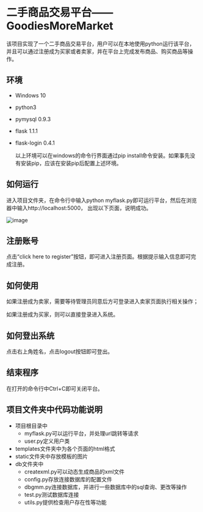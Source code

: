 # 二手商品交易平台——GoodiesMoreMarket

该项目实现了一个二手商品交易平台，用户可以在本地使用python运行该平台，并且可以通过注册成为买家或者卖家，并在平台上完成发布商品、购买商品等操作。

## 环境

- Windows 10

- python3

- pymysql 0.9.3

- flask 1.1.1

- flask-login 0.4.1

  以上环境可以在windows的命令行界面通过pip install命令安装。如果事先没有安装pip，应该在安装pip后配置上述环境。

## 如何运行

进入项目文件夹，在命令行中输入python myflask.py即可运行平台，然后在浏览器中输入http://localhost:5000， 出现以下页面，说明成功。

![image](https://github.com/Howllow/Second-Hand-Platform/blob/master/1576770000960.png)

## 注册账号

点击“click here to register”按钮，即可进入注册页面。根据提示输入信息即可完成注册。

## 如何使用

如果注册成为卖家，需要等待管理员同意后方可登录进入卖家页面执行相关操作；

如果注册成为买家，则可以直接登录进入系统。

## 如何登出系统

点击右上角姓名，点击logout按钮即可登出。

## 结束程序

在打开的命令行中Ctrl+C即可关闭平台。

## 项目文件夹中代码功能说明

* 项目根目录中
  * myflask.py可以运行平台，并处理url跳转等请求
  * user.py定义用户类
* templates文件夹中为各个页面的html格式
* static文件夹中存放模板的图片
* db文件夹中
  * createxml.py可以动态生成商品的xml文件
  * config.py存放连接数据库的配置文件
  * dbgmm.py连接数据库，并进行一些数据库中的sql查询、更改等操作
  * test.py测试数据库连接
  * utils.py提供检查用户存在性等功能


